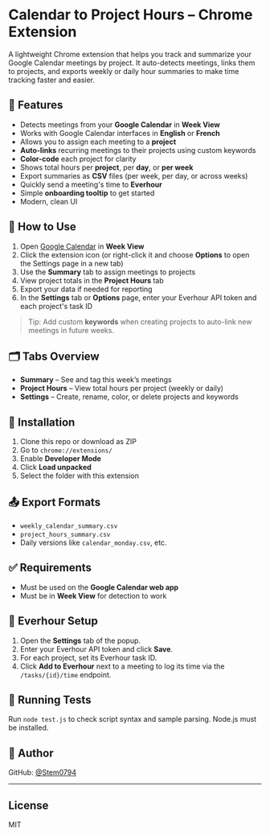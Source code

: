# Calendar to Project Hours – Chrome Extension

A lightweight Chrome extension that helps you track and summarize your Google Calendar meetings by project. It auto-detects meetings, links them to projects, and exports weekly or daily hour summaries to make time tracking faster and easier.

## 🔧 Features

- Detects meetings from your **Google Calendar** in **Week View**
- Works with Google Calendar interfaces in **English** or **French**
- Allows you to assign each meeting to a **project**
- **Auto-links** recurring meetings to their projects using custom keywords
- **Color-code** each project for clarity
- Shows total hours per **project**, per **day**, or **per week**
- Export summaries as **CSV** files (per week, per day, or across weeks)
- Quickly send a meeting's time to **Everhour**
- Simple **onboarding tooltip** to get started
- Modern, clean UI

## 🚀 How to Use

1. Open [Google Calendar](https://calendar.google.com) in **Week View**
2. Click the extension icon (or right-click it and choose **Options** to open the Settings page in a new tab)
3. Use the **Summary** tab to assign meetings to projects
4. View project totals in the **Project Hours** tab
5. Export your data if needed for reporting
6. In the **Settings** tab or **Options** page, enter your Everhour API token and each project's task ID

> Tip: Add custom **keywords** when creating projects to auto-link new meetings in future weeks.

## 🗂 Tabs Overview

- **Summary** – See and tag this week’s meetings
- **Project Hours** – View total hours per project (weekly or daily)
- **Settings** – Create, rename, color, or delete projects and keywords

## 💾 Installation

1. Clone this repo or download as ZIP
2. Go to `chrome://extensions/`
3. Enable **Developer Mode**
4. Click **Load unpacked**
5. Select the folder with this extension

## 📤 Export Formats

- `weekly_calendar_summary.csv`
- `project_hours_summary.csv`
- Daily versions like `calendar_monday.csv`, etc.

## ✅ Requirements

- Must be used on the **Google Calendar web app**
- Must be in **Week View** for detection to work

## 🔑 Everhour Setup

1. Open the **Settings** tab of the popup.
2. Enter your Everhour API token and click **Save**.
3. For each project, set its Everhour task ID.
4. Click **Add to Everhour** next to a meeting to log its time via the `/tasks/{id}/time` endpoint.

## 🧪 Running Tests

Run `node test.js` to check script syntax and sample parsing. Node.js must be installed.

## 👤 Author
GitHub: [@Stem0794](https://github.com/Stem0794)

---

## License

MIT
